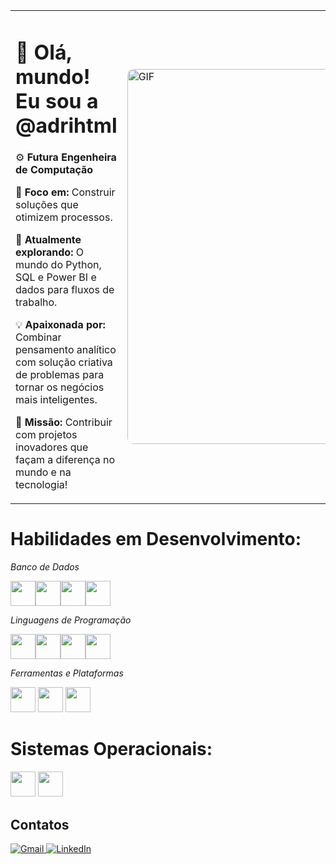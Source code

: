 <table>
  <tr>
    <td>
      <h1>👋 Olá, mundo! Eu sou a @adrihtml</h1>
      <p>⚙️ <strong>Futura Engenheira de Computação</strong></p>
      <p>🎯 <strong>Foco em:</strong> Construir soluções que otimizem processos.</p>
      <p>🚀 <strong>Atualmente explorando:</strong> O mundo do Python, SQL e Power BI e dados para fluxos de trabalho.</p>
      <p>💡 <strong>Apaixonada por:</strong> Combinar pensamento analítico com solução criativa de problemas para tornar os negócios mais inteligentes.</p>
      <p>🌟 <strong>Missão:</strong> Contribuir com projetos inovadores que façam a diferença no mundo e na tecnologia!</p>
    </td>
    <td>
      <img src="https://github.com/user-attachments/assets/2add1604-a313-458d-aec7-ce0e5f82208c" alt="GIF" style="width: 600px; border-radius: 10px;" />
    </td>
  </tr>
</table>


# Habilidades em Desenvolvimento:

*Banco de Dados*

<img src="https://cdn.jsdelivr.net/gh/devicons/devicon@latest/icons/azuresqldatabase/azuresqldatabase-original.svg" loading="lazy" width="40" height="40"/><img src="https://cdn.jsdelivr.net/gh/devicons/devicon@latest/icons/microsoftsqlserver/microsoftsqlserver-original.svg" loading="lazy" width="40" height="40"/><img src="https://cdn.jsdelivr.net/gh/devicons/devicon@latest/icons/mysql/mysql-original.svg" loading="lazy" width="40" height="40"/><img src="https://cdn.jsdelivr.net/gh/devicons/devicon@latest/icons/mongodb/mongodb-original.svg" loading="lazy" width="40" height="40"/>

*Linguagens de Programação*

<img src="https://cdn.jsdelivr.net/gh/devicons/devicon@latest/icons/python/python-original.svg" loading="lazy" width="40" height="40"/><img src="https://cdn.jsdelivr.net/gh/devicons/devicon@latest/icons/java/java-original.svg" loading="lazy" width="40" height="40"/><img src="https://cdn.jsdelivr.net/gh/devicons/devicon@latest/icons/html5/html5-original.svg" loading="lazy" width="40" height="40"/><img src="https://cdn.jsdelivr.net/gh/devicons/devicon@latest/icons/nodejs/nodejs-original.svg" loading="lazy" width="40" height="40"/>

*Ferramentas e Plataformas* 

<img src="https://cdn.jsdelivr.net/gh/devicons/devicon@latest/icons/amazonwebservices/amazonwebservices-plain-wordmark.svg" loading="lazy" width="40" height="40"/> <img src="https://cdn.jsdelivr.net/gh/devicons/devicon@latest/icons/openapi/openapi-original.svg" loading="lazy" width="40" height="40"/> <img src="https://cdn.jsdelivr.net/gh/devicons/devicon@latest/icons/azuresqldatabase/azuresqldatabase-original.svg" loading="lazy" width="40" height="40"/>
          
          

# Sistemas Operacionais: 
<img src="https://cdn.jsdelivr.net/gh/devicons/devicon@latest/icons/windows11/windows11-original.svg" loading="lazy" width="40" height="40"/> <img src="https://cdn.jsdelivr.net/gh/devicons/devicon@latest/icons/linux/linux-original.svg" width="40" height="40"/>

## Contatos

<div>           
  <a href="mailto:adri.bill.cam@gmail.com" target="_blank">
    <img loading="lazy" src="https://img.shields.io/badge/Gmail-D14836?style=for-the-badge&logo=gmail&logoColor=white" alt="Gmail"/>
  </a>
  <a href="https://www.linkedin.com/in/adriana-bill-campe%C3%A3o-engenheira-da-computa%C3%A7%C3%A3o/" target="_blank">
    <img loading="lazy" src="https://img.shields.io/badge/-LinkedIn-%230077B5?style=for-the-badge&logo=linkedin&logoColor=white" alt="LinkedIn"/>
  </a>


  



                   
          
